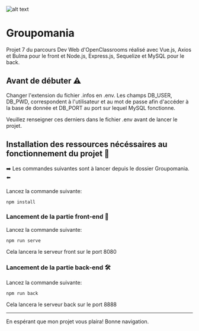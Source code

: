 ![alt text](https://repository-images.githubusercontent.com/389939523/ba474fa1-9c0a-4064-b83f-c655b6bdf4e9)

# Groupomania
Projet 7 du parcours Dev Web d'OpenClassrooms réalisé avec Vue.js, Axios et Bulma pour le front et Node.js, Express.js, Sequelize et MySQL pour le back.



## Avant de débuter ⚠️

Changer l'extension du fichier .infos en .env.
Les champs DB_USER, DB_PWD, correspondent à l'utilisateur et au mot de passe afin d'accéder à la base de donnée et DB_PORT au port sur lequel MySQL fonctionne.

Veuillez renseigner ces derniers dans le fichier .env avant de lancer le projet.





## Installation des ressources nécéssaires au fonctionnement du projet 🚦
➡️ Les commandes suivantes sont à lancer depuis le dossier Groupomania. ⬅️


Lancez la commande suivante:
```
npm install
```



### Lancement de la partie front-end 🎨


Lancez la commande suivante:
```
npm run serve
```

Cela lancera le serveur front sur le port 8080



### Lancement de la partie back-end 🛠


Lancez la commande suivante:
```
npm run back
```

Cela lancera le serveur back sur le port 8888

--------------------------------------------------------------------------

En espérant que mon projet vous plaira!
Bonne navigation.




